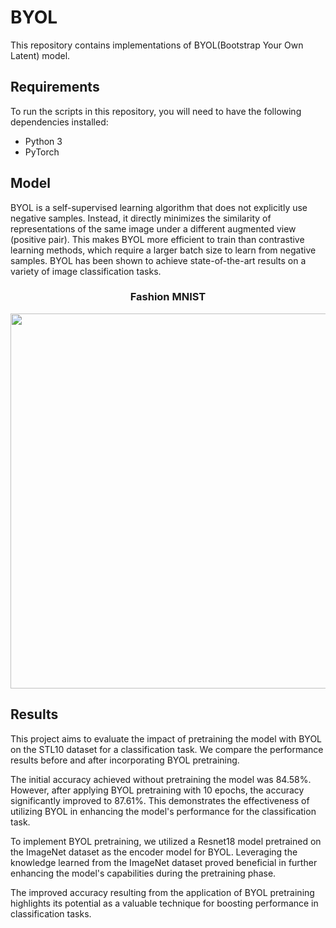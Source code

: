 # BYOL

This repository contains implementations of BYOL(Bootstrap Your Own Latent) model.

## Requirements

To run the scripts in this repository, you will need to have the following dependencies installed:

- Python 3
- PyTorch

## Model
BYOL is a self-supervised learning algorithm that does not explicitly use negative samples. Instead, it directly minimizes the similarity of representations of the same image under a different augmented view (positive pair). This makes BYOL more efficient to train than contrastive learning methods, which require a larger batch size to learn from negative samples. BYOL has been shown to achieve state-of-the-art results on a variety of image classification tasks.


<h3 align="center">Fashion MNIST</h3>
<p align="center">
  <img src="images/BYOL.png" width="600">
</p>

## Results

This project aims to evaluate the impact of pretraining the model with BYOL on the STL10 dataset for a classification task. We compare the performance results before and after incorporating BYOL pretraining.

The initial accuracy achieved without pretraining the model was 84.58%. However, after applying BYOL pretraining with 10 epochs, the accuracy significantly improved to 87.61%. This demonstrates the effectiveness of utilizing BYOL in enhancing the model's performance for the classification task.

To implement BYOL pretraining, we utilized a Resnet18 model pretrained on the ImageNet dataset as the encoder model for BYOL. Leveraging the knowledge learned from the ImageNet dataset proved beneficial in further enhancing the model's capabilities during the pretraining phase.

The improved accuracy resulting from the application of BYOL pretraining highlights its potential as a valuable technique for boosting performance in classification tasks.
